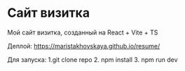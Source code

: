 # Сайт визитка 

Мой сайт визитка, созданный на React + Vite + TS

Деплой: https://maristakhovskaya.github.io/resume/

Для запуска:
1.git clone repo
2. npm install
3. npm run dev

